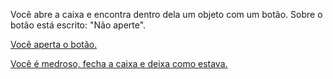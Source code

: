 Você abre a caixa e encontra dentro dela um objeto com um botão. Sobre o botão está escrito: "Não aperte".

[Você aperta o botão.](38.md)

[Você é medroso, fecha a caixa e deixa como estava.](15.md)
